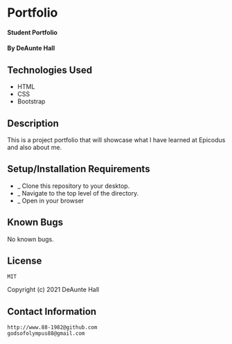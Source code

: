 # Portfolio

#### Student Portfolio

#### By DeAunte Hall

## Technologies Used

* HTML
* CSS
* Bootstrap


## Description

This is a project portfolio that will showcase what I have learned at Epicodus
and also about me.

## Setup/Installation Requirements

* _ Clone this repository to your desktop. 
* _ Navigate to the top level of the directory.
* _ Open in your browser


## Known Bugs

No known bugs.

## License
	MIT
Copyright (c) 2021 DeAunte Hall

## Contact Information
	http://www.88-1982@github.com
	godsofolympus88@gmail.com	


